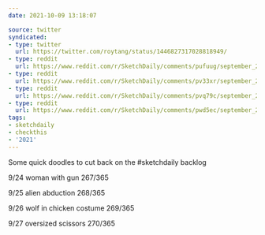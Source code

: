 ```yaml
---
date: 2021-10-09 13:18:07

source: twitter
syndicated:
- type: twitter
  url: https://twitter.com/roytang/status/1446827317028818949/
- type: reddit
  url: https://www.reddit.com/r/SketchDaily/comments/pufuug/september_24th_free_draw_friday/hfz9rzt/
- type: reddit
  url: https://www.reddit.com/r/SketchDaily/comments/pv33xr/september_25th_skybeam/hfz9tg9/
- type: reddit
  url: https://www.reddit.com/r/SketchDaily/comments/pvq79c/september_26th_animals_dressed_up_as_chickens/hfz9vnq/
- type: reddit
  url: https://www.reddit.com/r/SketchDaily/comments/pwd5ec/september_27th_an_oversized_everyday_object/hfz9wdm/
tags:
- sketchdaily
- checkthis
- '2021'
---
```


Some quick doodles to cut back on the #sketchdaily backlog

9/24 woman with gun 267/365

9/25 alien abduction 268/365

9/26 wolf in chicken costume 269/365

9/27 oversized scissors 270/365 
